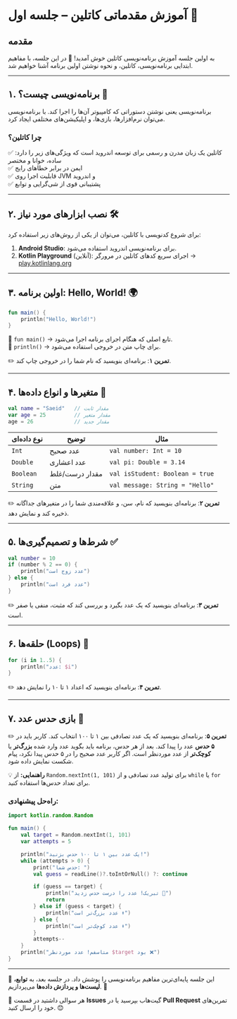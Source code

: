 # **آموزش مقدماتی کاتلین – جلسه اول** 🚀

## **مقدمه**
به اولین جلسه آموزش برنامه‌نویسی کاتلین خوش آمدید! 🎉 در این جلسه، با مفاهیم ابتدایی برنامه‌نویسی، کاتلین، و نحوه نوشتن اولین برنامه آشنا خواهیم شد.

---

## **۱. برنامه‌نویسی چیست؟** 🤔
برنامه‌نویسی یعنی نوشتن دستوراتی که کامپیوتر آن‌ها را اجرا کند. با برنامه‌نویسی می‌توان نرم‌افزارها، بازی‌ها، و اپلیکیشن‌های مختلفی ایجاد کرد.

### **چرا کاتلین؟**
کاتلین یک زبان مدرن و رسمی برای توسعه اندروید است که ویژگی‌های زیر را دارد:
✅ ساده، خوانا و مختصر  
✅ ایمن در برابر خطاهای رایج  
✅ قابلیت اجرا روی JVM و اندروید  
✅ پشتیبانی قوی از شی‌گرایی و توابع  

---

## **۲. نصب ابزارهای مورد نیاز** 🛠️
برای شروع کدنویسی با کاتلین، می‌توان از یکی از روش‌های زیر استفاده کرد:
1. **Android Studio**: برای برنامه‌نویسی اندروید استفاده می‌شود.
2. **Kotlin Playground** (آنلاین): اجرای سریع کدهای کاتلین در مرورگر → [play.kotlinlang.org](https://play.kotlinlang.org)

---

## **۳. اولین برنامه: Hello, World! 🌍**
```kotlin
fun main() {
    println("Hello, World!")
}
```
🔹 `fun main()` → تابع اصلی که هنگام اجرای برنامه اجرا می‌شود.  
🔹 `println()` → برای چاپ متن در خروجی استفاده می‌شود.

✏️ **تمرین ۱**: برنامه‌ای بنویسید که نام شما را در خروجی چاپ کند.

---

## **۴. متغیرها و انواع داده‌ها** 📝
```kotlin
val name = "Saeid"   // مقدار ثابت
var age = 25         // مقدار متغیر
age = 26             // مقدار جدید
```

| نوع داده‌ای  | توضیح                 | مثال |
|-------------|----------------------|------|
| `Int`       | عدد صحیح              | `val number: Int = 10` |
| `Double`    | عدد اعشاری            | `val pi: Double = 3.14` |
| `Boolean`   | مقدار درست/غلط        | `val isStudent: Boolean = true` |
| `String`    | متن                   | `val message: String = "Hello"` |

✏️ **تمرین ۲**: برنامه‌ای بنویسید که نام، سن، و علاقه‌مندی شما را در متغیرهای جداگانه ذخیره کند و نمایش دهد.

---

## **۵. شرط‌ها و تصمیم‌گیری‌ها** ✅
```kotlin
val number = 10
if (number % 2 == 0) {
    println("عدد زوج است")
} else {
    println("عدد فرد است")
}
```

✏️ **تمرین ۳**: برنامه‌ای بنویسید که یک عدد بگیرد و بررسی کند که مثبت، منفی یا صفر است.

---

## **۶. حلقه‌ها (Loops)** 🔄
```kotlin
for (i in 1..5) {
    println("عدد: $i")
}
```

✏️ **تمرین ۴**: برنامه‌ای بنویسید که اعداد ۱ تا ۱۰ را نمایش دهد.

---

## **۷. بازی حدس عدد** 🎯
✏️ **تمرین ۵**: برنامه‌ای بنویسید که یک عدد تصادفی بین ۱ تا ۱۰۰ انتخاب کند. کاربر باید در **۵ حدس** عدد را پیدا کند. بعد از هر حدس، برنامه باید بگوید عدد وارد شده **بزرگ‌تر** یا **کوچک‌تر** از عدد موردنظر است. اگر کاربر عدد صحیح را در ۵ حدس پیدا نکرد، پیام شکست نمایش داده شود.

💡 **راهنمایی:** از `Random.nextInt(1, 101)` برای تولید عدد تصادفی و از `while` یا `for` برای تعداد حدس‌ها استفاده کنید.

### **راه‌حل پیشنهادی:**
```kotlin
import kotlin.random.Random

fun main() {
    val target = Random.nextInt(1, 101)
    var attempts = 5

    println("یک عدد بین ۱ تا ۱۰۰ حدس بزنید!")
    while (attempts > 0) {
        print("حدس شما: ")
        val guess = readLine()?.toIntOrNull() ?: continue

        if (guess == target) {
            println("تبریک! عدد را درست حدس زدید 🎉")
            return
        } else if (guess < target) {
            println("عدد بزرگ‌تر است ⬆️")
        } else {
            println("عدد کوچک‌تر است ⬇️")
        }
        attempts--
    }
    println("متاسفم! عدد موردنظر $target بود ❌")
}
```

---

📌 این جلسه پایه‌ای‌ترین مفاهیم برنامه‌نویسی را پوشش داد. در جلسه بعد، به **توابع، لیست‌ها و پردازش داده‌ها** می‌پردازیم. 🚀

💬 هر سوالی داشتید در قسمت **Issues** گیت‌هاب بپرسید یا در **Pull Request** تمرین‌های خود را ارسال کنید. 😊
